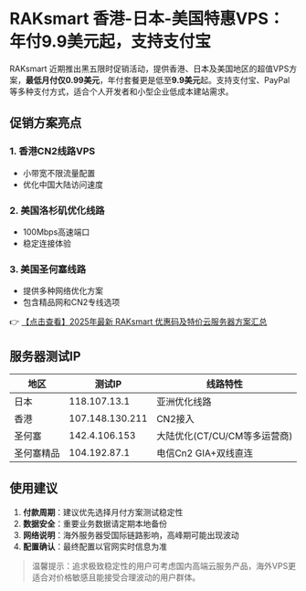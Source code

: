 # RAKsmart 香港-日本-美国特惠VPS：年付9.9美元起，支持支付宝

RAKsmart 近期推出黑五限时促销活动，提供香港、日本及美国地区的超值VPS方案，**最低月付仅0.99美元**，年付套餐更是低至**9.9美元**起。支持支付宝、PayPal等多种支付方式，适合个人开发者和小型企业低成本建站需求。

## 促销方案亮点

### 1. 香港CN2线路VPS
- 小带宽不限流量配置
- 优化中国大陆访问速度

### 2. 美国洛杉矶优化线路
- 100Mbps高速端口
- 稳定连接体验

### 3. 美国圣何塞线路
- 提供多种网络优化方案
- 包含精品网和CN2专线选项

👉 [【点击查看】2025年最新 RAKsmart 优惠码及特价云服务器方案汇总](https://bit.ly/raksmart)

## 服务器测试IP
| 地区       | 测试IP          | 线路特性                     |
|------------|----------------|-----------------------------|
| 日本       | 118.107.13.1   | 亚洲优化线路                 |
| 香港       | 107.148.130.211| CN2接入                     |
| 圣何塞     | 142.4.106.153  | 大陆优化(CT/CU/CM等多运营商) |
| 圣何塞精品 | 104.192.87.1   | 电信Cn2 GIA+双线直连         |

## 使用建议
1. **付款周期**：建议优先选择月付方案测试稳定性
2. **数据安全**：重要业务数据请定期本地备份
3. **网络说明**：海外服务器受国际链路影响，高峰期可能出现波动
4. **配置确认**：最终配置以官网实时信息为准

> 温馨提示：追求极致稳定性的用户可考虑国内高端云服务产品，海外VPS更适合对价格敏感且能接受合理波动的用户群体。